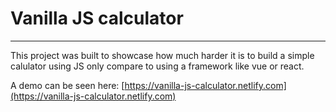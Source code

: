 # Vanilla JS calculator

------

This project was built to showcase how much harder it is to build a simple calulator using JS only compare to using a framework like vue or react.

A demo can be seen here: [https://vanilla-js-calculator.netlify.com](https://vanilla-js-calculator.netlify.com)
